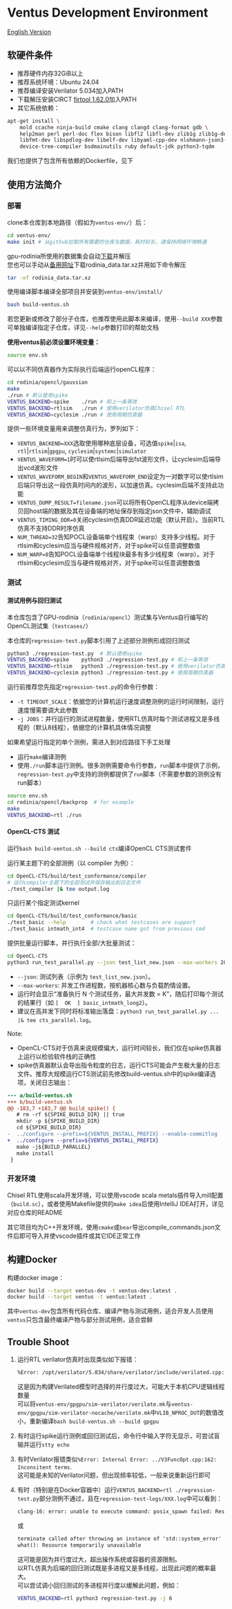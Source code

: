 # Ventus Development Environment

[English Version](README.md)

## 软硬件条件

* 推荐硬件内存32GiB以上
* 推荐系统环境：Ubuntu 24.04
* 推荐编译安装Verilator 5.034加入PATH
* 下载解压安装CIRCT [firtool 1.62.0](https://github.com/llvm/circt/releases/download/firtool-1.62.0/firrtl-bin-linux-x64.tar.gz)加入PATH
* 其它系统依赖：
```bash
apt-get install \
    mold ccache ninja-build cmake clang clangd clang-format gdb \
    help2man perl perl-doc flex bison libfl2 libfl-dev zlib1g zlib1g-dev libgoogle-perftools-dev numactl \
    libfmt-dev libspdlog-dev libelf-dev libyaml-cpp-dev nlohmann-json3-dev \
    device-tree-compiler bsdmainutils ruby default-jdk python3-tqdm
```

我们也提供了包含所有依赖的Dockerfile，见下

## 使用方法简介

### 部署

clone本仓库到本地路径（假如为`ventus-env/`）后：
```bash
cd ventus-env/
make init # 从github拉取所有需要的仓库与数据，耗时较长，请保持网络环境畅通
```

gpu-rodinia所使用的数据集会自动[下载](http://dspdev.ime.tsinghua.edu.cn/images/ventus_dataset/ventus_rodinia_data.tar.xz)并解压   
您也可以手动从[备用网址](https://cloud.tsinghua.edu.cn/d/ad60a4502fbb43daa45e/)下载rodinia_data.tar.xz并用如下命令解压
```bash
tar -xf rodinia_data.tar.xz
```

使用编译脚本编译全部项目并安装到`ventus-env/install/`   
```bash
bash build-ventus.sh
```
若您更新或修改了部分子仓库，也推荐使用此脚本来编译，使用`--build XXX`参数可单独编译指定子仓库，详见`--help`参数打印的帮助文档

**使用ventus前必须设置环境变量：**
```bash
source env.sh
```

可以以不同仿真器作为实际执行后端运行openCL程序：
```bash
cd rodinia/opencl/gaussian
make
./run # 默认使用spike
VENTUS_BACKEND=spike    ./run # 和上一条等效
VENTUS_BACKEND=rtlsim   ./run # 使用verilator仿真Chisel RTL
VENTUS_BACKEND=cyclesim ./run # 使用周期仿真器
```

提供一些环境变量用来调整仿真行为，罗列如下：
* `VENTUS_BACKEND=XXX`选取使用哪种底层设备，可选值`spike`|`isa`, `rtl`|`rtlsim`|`gpgpu`, `cyclesim`|`systemc`|`simulator`
* `VENTUS_WAVEFORM=1`时可以使rtlsim后端导出fst波形文件，让cyclesim后端导出vcd波形文件
* `VENTUS_WAVEFORM_BEGIN`和`VENTUS_WAVEFORM_END`设定为一对数字可以使rtlsim后端只导出这一段仿真时间内的波形，以加速仿真。cyclesim后端不支持此功能
* `VENTUS_DUMP_RESULT=filename.json`可以将所有OpenCL程序从device端拷贝回host端的数据及其在设备端的地址保存到指定json文件中，辅助调试
* `VENTUS_TIMING_DDR=0`关闭cyclesim仿真DDR延迟功能（默认开启）。当前RTL仿真不支持DDR时序仿真
* `NUM_THREAD=32`告知POCL设备端单个线程束（warp）支持多少线程。对于rtlsim和cyclesim应当与硬件规格对齐，对于spike可以任意调整数值
* `NUM_WARP=8`告知POCL设备端单个线程块最多有多少线程束（warp）。对于rtlsim和cyclesim应当与硬件规格对齐，对于spike可以任意调整数值

### 测试

#### 测试用例与回归测试

本仓库包含了GPU-rodinia（`rodinia/opencl`）测试集与Ventus自行编写的OpenCL测试集（`testcases/`）

本仓库的`regression-test.py`脚本引用了上述部分测例形成回归测试
```bash
python3 ./regression-test.py  # 默认使用spike
VENTUS_BACKEND=spike    python3 ./regression-test.py # 和上一条等效
VENTUS_BACKEND=rtlsim   python3 ./regression-test.py # 使用verilator仿真Chisel RTL
VENTUS_BACKEND=cyclesim python3 ./regression-test.py # 使用周期仿真器
```

运行前推荐您先指定`regression-test.py`的命令行参数：
* `-t TIMEOUT_SCALE`：依据您的计算机运行速度调整测例的运行时间限制，运行速度慢需要调大此参数
* `-j JOBS`：并行运行的测试进程数量，使用RTL仿真时每个测试进程又是多线程的（默认8线程），依据您的计算机具体情况调整

如果希望运行指定的单个测例，需进入到对应路径下手工处理  
* 运行`make`编译测例
* 使用`./run`脚本运行测例。很多测例需要命令行参数，`run`脚本中提供了示例，`regression-test.py`中支持的测例都提供了`run`脚本（不需要参数的测例没有run脚本）
```bash
source env.sh
cd rodinia/opencl/backprop  # for example
make
VENTUS_BACKEND=rtl ./run
```

#### OpenCL-CTS 测试
运行`bash build-ventus.sh --build cts`编译OpenCL CTS测试套件

运行某主题下的全部测例（以 compiler 为例）：
```bash
cd OpenCL-CTS/build/test_conformance/compiler
# 运行compiler主题下的全部测试并保存输出到日志文件
./test_compiler |& tee output.log
```

只运行某个指定测试kernel
```bash
cd OpenCL-CTS/build/test_conformance/basic
./test_basic --help        # check what testcases are support
./test_basic intmath_int4  # testcase name got from previous cmd
```

提供批量运行脚本，并行执行全部/大批量测试：
```bash
cd OpenCL-CTS
python3 run_test_parallel.py --json test_list_new.json --max-workers 20
```
- `--json`: 测试列表（示例为 `test_list_new.json`）。
- `--max-workers`: 并发工作进程数，按机器核心数与负载酌情设置。
- 运行时会显示“准备执行 N 个测试任务，最大并发数 = K”，随后打印每个测试的结果行（如 `[  OK  ] basic_intmath_long2`）。
- 建议在高并发下同时将标准输出落盘：`python3 run_test_parallel.py ... |& tee cts_parallel.log`。

Note:   
* OpenCL-CTS对于仿真来说规模偏大，运行时间较长，我们仅在spike仿真器上运行以检验软件栈的正确性
* spike仿真器默认会导出指令粒度的日志，运行CTS可能会产生极大量的日志文件。推荐大规模运行CTS测试前先修改build-ventus.sh中的spike编译选项，关闭日志输出：
```diff
--- a/build-ventus.sh
+++ b/build-ventus.sh
@@ -183,7 +183,7 @@ build_spike() {
   # rm -rf ${SPIKE_BUILD_DIR} || true
   mkdir -p ${SPIKE_BUILD_DIR}
   cd ${SPIKE_BUILD_DIR}
-  ../configure --prefix=${VENTUS_INSTALL_PREFIX} --enable-commitlog
+  ../configure --prefix=${VENTUS_INSTALL_PREFIX}
   make -j${BUILD_PARALLEL}
   make install
 }
```

### 开发环境

Chisel RTL使用scala开发环境，可以使用vscode scala metals插件导入mill配置（`build.sc`），或者使用Makefile提供的`make idea`后使用IntelliJ IDEA打开，详见对应仓库的README

其它项目均为C++开发环境，使用`cmake`或`bear`导出compile_commands.json文件后即可导入并使vscode插件或其它IDE正常工作

## 构建Docker

构建docker image：
```bash
docker build --target ventus-dev -t ventus-dev:latest .
docker build --target ventus -t ventus:latest .
```
其中`ventus-dev`包含所有代码仓库、编译产物与测试用例，适合开发人员使用   
`ventus`只包含最终编译产物与部分测试用例，适合尝鲜

## Trouble Shoot

1. 运行RTL verilator仿真时出现类似如下报错：
    ```txt
    %Error: /opt/verilator/5.034/share/verilator/include/verilated.cpp:2729: VerilatedContext has 8 threads but model 'Vdut' (instantiated as 'TOP') was Verilated with --threads 11.
    ```
    这是因为构建Verilated模型时选择的并行度过大，可能大于本机CPU逻辑线程数量   
    可以将`ventus-env/gpgpu/sim-verilator/verilate.mk`与`ventus-env/gpgpu/sim-verilator-nocache/verilate.mk`中`VLIB_NPROC_DUT`的数值改小，重新编译`bash build-ventus.sh --build gpgpu`
    
2. 有时运行spike运行测例或回归测试后，命令行中输入字符无显示，可尝试盲输并运行`stty echo`

3. 有时Verilator报错类似`%Error: Internal Error: ../V3FuncOpt.cpp:162: Inconsitent terms`.   
这可能是未知的Verilator问题，但出现频率较低，一般来说重新运行即可

4. 有时（特别是在Docker容器中）运行`VENTUS_BACKEND=rtl ./regression-test.py`部分测例不通过，且在`regression-test-logs/XXX.log`中可以看到：
    ```txt
    clang-16: error: unable to execute command: posix_spawn failed: Resource temporarily unavailable
    ```
    或
    ```txt
    terminate called after throwing an instance of 'std::system_error'
    what(): Resource temporarily unavailable
    ```
    这可能是因为并行度过大，超出操作系统或容器的资源限制。  
    以RTL仿真为后端的回归测试既是多进程又是多线程，出现此问题的概率最大。  
    可以尝试调小回归测试的多进程并行度以缓解此问题，例如：
    ```bash
    VENTUS_BACKEND=rtl python3 regression-test.py -j 6
    ```
